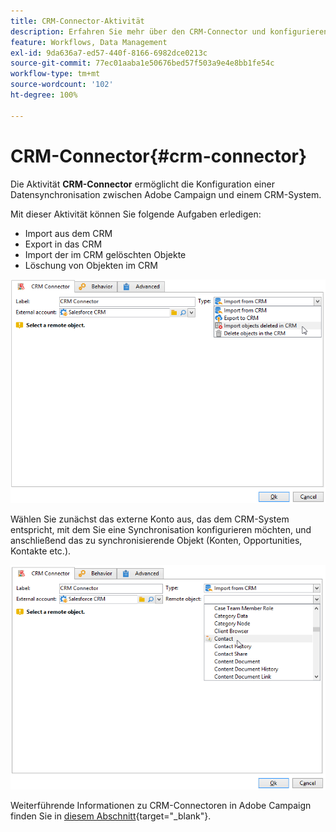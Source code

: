 ```yaml
---
title: CRM-Connector-Aktivität
description: Erfahren Sie mehr über den CRM-Connector und konfigurieren Sie die Datensynchronisation.
feature: Workflows, Data Management
exl-id: 9da636a7-ed57-440f-8166-6982dce0213c
source-git-commit: 77ec01aaba1e50676bed57f503a9e4e8bb1fe54c
workflow-type: tm+mt
source-wordcount: '102'
ht-degree: 100%

---
```


# CRM-Connector{#crm-connector}

Die Aktivität **CRM-Connector** ermöglicht die Konfiguration einer Datensynchronisation zwischen Adobe Campaign und einem CRM-System.

Mit dieser Aktivität können Sie folgende Aufgaben erledigen:

* Import aus dem CRM
* Export in das CRM
* Import der im CRM gelöschten Objekte
* Löschung von Objekten im CRM

![](assets/crm_task_select_op.png)

Wählen Sie zunächst das externe Konto aus, das dem CRM-System entspricht, mit dem Sie eine Synchronisation konfigurieren möchten, und anschließend das zu synchronisierende Objekt (Konten, Opportunities, Kontakte etc.).

![](assets/crm_task_select_obj.png)

Weiterführende Informationen zu CRM-Connectoren in Adobe Campaign finden Sie in [diesem Abschnitt](https://experienceleague.adobe.com/docs/campaign/campaign-v8/connect/ac-crm/crm.html?lang=de){target="_blank"}.
